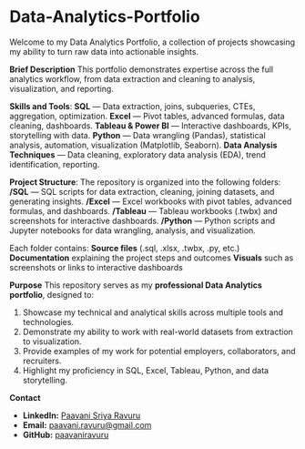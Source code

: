 # Data-Analytics-Portfolio
Welcome to my Data Analytics Portfolio, a collection of projects showcasing my ability to turn raw data into actionable insights.

**Brief Description**
This portfolio demonstrates expertise across the full analytics workflow, from data extraction and cleaning to analysis, visualization, and reporting.

**Skills and Tools**:
**SQL** — Data extraction, joins, subqueries, CTEs, aggregation, optimization.
**Excel** — Pivot tables, advanced formulas, data cleaning, dashboards.
**Tableau & Power BI** — Interactive dashboards, KPIs, storytelling with data.
**Python** — Data wrangling (Pandas), statistical analysis, automation, visualization (Matplotlib, Seaborn).
**Data Analysis Techniques** — Data cleaning, exploratory data analysis (EDA), trend identification, reporting.

**Project Structure**:
The repository is organized into the following folders:
**/SQL** — SQL scripts for data extraction, cleaning, joining datasets, and generating insights.
**/Excel** — Excel workbooks with pivot tables, advanced formulas, and dashboards.
**/Tableau** — Tableau workbooks (.twbx) and screenshots for interactive dashboards.
**/Python** — Python scripts and Jupyter notebooks for data wrangling, analysis, and visualization.

Each folder contains:
**Source files** (.sql, .xlsx, .twbx, .py, etc.)
**Documentation** explaining the project steps and outcomes
**Visuals** such as screenshots or links to interactive dashboards

**Purpose**
This repository serves as my **professional Data Analytics portfolio**, designed to:
1. Showcase my technical and analytical skills across multiple tools and technologies.
2. Demonstrate my ability to work with real-world datasets from extraction to visualization.
3. Provide examples of my work for potential employers, collaborators, and recruiters.
4. Highlight my proficiency in SQL, Excel, Tableau, Python, and data storytelling.

**Contact**
- **LinkedIn:** [Paavani Sriya Ravuru](https://www.linkedin.com/in/paavani-sriya-ravuru/)
- **Email:**  [paavani.ravuru@gmail.com](mailto:paavani.ravuru@gmail.com)
- **GitHub:** [paavaniravuru](https://github.com/paavaniravuru)






